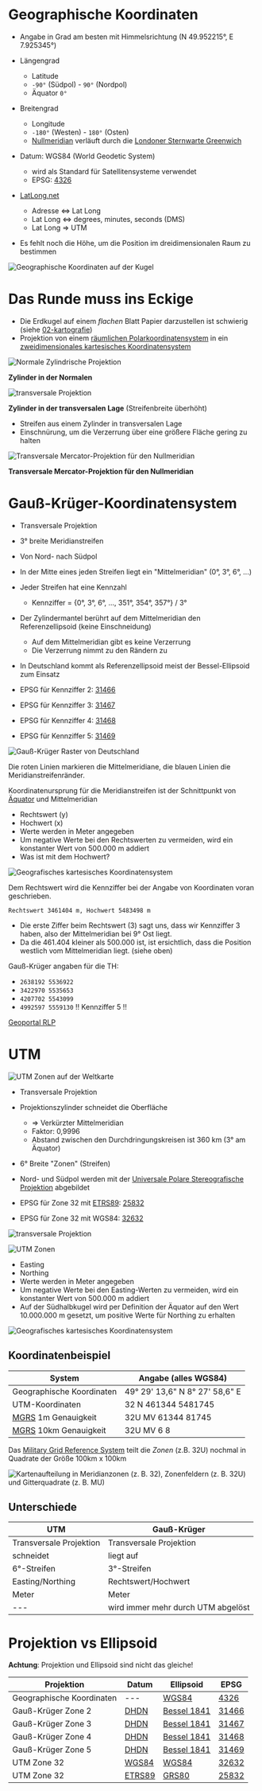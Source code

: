 # Geographische Koordinaten

- Angabe in Grad am besten mit Himmelsrichtung (N 49.952215°, E 7.925345°)
- Längengrad

  - Latitude
  - `-90°` (Südpol) - `90°` (Nordpol)
  - Äquator `0°`

- Breitengrad

  - Longitude
  - `-180°` (Westen) - `180°` (Osten)
  - [Nullmeridian][nm] verläuft durch die [Londoner Sternwarte Greenwich][lsg]

- Datum: WGS84 (World Geodetic System)

  - wird als Standard für Satellitensysteme verwendet
  - EPSG: [4326][llwgs84]

- [LatLong.net][latlong]

  - Adresse <=> Lat Long
  - Lat Long <=> degrees, minutes, seconds (DMS)
  - Lat Long => UTM

- Es fehlt noch die Höhe, um die Position im dreidimensionalen Raum zu bestimmen

![Geographische Koordinaten auf der Kugel](img/Geographic_coordinates_sphere.svg)

# Das Runde muss ins Eckige

- Die Erdkugel auf einem _flachen_ Blatt Papier darzustellen ist schwierig (siehe [02-kartografie][02kat])
- Projektion von einem [räumlichen Polarkoordinatensystem][rpks] in ein [zweidimensionales kartesisches Koordinatensystem][zdkks]

![Normale Zylindrische Projektion](img/Cylindrical_Projection_secant.svg)

**Zylinder in der Normalen**

![transversale Projektion](img/Utmzylinderrp.jpg)

**Zylinder in der transversalen Lage** (Streifenbreite überhöht)

- Streifen aus einem Zylinder in transversalen Lage
- Einschnürung, um die Verzerrung über eine größere Fläche gering zu halten

![Transversale Mercator-Projektion für den Nullmeridian](img/Transversal_Mercator_0.jpg)

**Transversale Mercator-Projektion für den Nullmeridian**

# Gauß-Krüger-Koordinatensystem

- Transversale Projektion
- 3° breite Meridianstreifen
- Von Nord- nach Südpol
- In der Mitte eines jeden Streifen liegt ein "Mittelmeridian" (0°, 3°, 6°, ...)
- Jeder Streifen hat eine Kennzahl

  - Kennziffer = {0°, 3°, 6°, ..., 351°, 354°, 357°} / 3°

- Der Zylindermantel berührt auf dem Mittelmeridian den Referenzellipsoid (keine Einschneidung)

  - Auf dem Mittelmeridian gibt es keine Verzerrung
  - Die Verzerrung nimmt zu den Rändern zu

- In Deutschland kommt als Referenzellipsoid meist der Bessel-Ellipsoid zum Einsatz
- EPSG für Kennziffer 2: [31466][gkz2]
- EPSG für Kennziffer 3: [31467][gkz3]
- EPSG für Kennziffer 4: [31468][gkz4]
- EPSG für Kennziffer 5: [31469][gkz5]

![Gauß-Krüger Raster von Deutschland](img/Gauß-Krüger-Raster_Deutschland.png)

Die roten Linien markieren die Mittelmeridiane, die blauen Linien die Meridianstreifenränder.

Koordinatenursprung für die Meridianstreifen ist der Schnittpunkt von [Äquator][aeq] und Mittelmeridian

- Rechtswert (y)
- Hochwert (x)
- Werte werden in Meter angegeben
- Um negative Werte bei den Rechtswerten zu vermeiden, wird ein konstanter Wert von 500.000 m addiert
- Was ist mit dem Hochwert?

![Geografisches kartesisches Koordinatensystem](img/Geografisches_Koordinatensystem.png)

Dem Rechtswert wird die Kennziffer bei der Angabe von Koordinaten voran geschrieben.

`Rechtswert 3461404 m, Hochwert 5483498 m`

- Die erste Ziffer beim Rechtswert (3) sagt uns, dass wir Kennziffer 3 haben, also der Mittelmeridian bei 9° Ost liegt.
- Da die 461.404 kleiner als 500.000 ist, ist ersichtlich, dass die Position westlich vom Mittelmeridian liegt. (siehe oben)

Gauß-Krüger angaben für die TH:

- `2638192 5536922`
- `3422970 5535653`
- `4207702 5543099`
- `4992597 5559130` !! Kennziffer 5 !!

[Geoportal RLP](http://www.geoportal.rlp.de)

# UTM

![UTM Zonen auf der Weltkarte](img/Utm-zones.jpg)

- Transversale Projektion
- Projektionszylinder schneidet die Oberfläche

  - => Verkürzter Mittelmeridian
  - Faktor: 0,9996
  - Abstand zwischen den Durchdringungskreisen ist 360 km (3° am Äquator)

- 6° Breite "Zonen" (Streifen)
- Nord- und Südpol werden mit der [Universale Polare Stereografische Projektion][upsp] abgebildet
- EPSG für Zone 32 mit [ETRS89]: [25832][utm32etrs]
- EPSG für Zone 32 mit WGS84: [32632][utm32wgs]

![transversale Projektion](img/Utmzylinderrp.jpg)

![UTM Zonen](img/UTM-Zone.svg)

- Easting
- Northing
- Werte werden in Meter angegeben
- Um negative Werte bei den Easting-Werten zu vermeiden, wird ein konstanter Wert von 500.000 m addiert
- Auf der Südhalbkugel wird per Definition der Äquator auf den Wert 10.000.000 m gesetzt, um positive Werte für Northing zu erhalten

![Geografisches kartesisches Koordinatensystem](img/Geografisches_Koordinatensystem.png)

## Koordinatenbeispiel

System                    | Angabe (alles WGS84)
------------------------- | ------------------------------
Geographische Koordinaten | 49° 29' 13,6" N 8° 27' 58,6" E
UTM-Koordinaten           | 32 N 461344 5481745
[MGRS] 1m Genauigkeit     | 32U MV 61344 81745
[MGRS] 10km Genauigkeit   | 32U MV 6 8

Das [Military Grid Reference System][mgrs] teilt die _Zonen_ (z.B. 32U) nochmal in Quadrate der Größe 100km x 100km

![Kartenaufteilung in Meridianzonen (z. B. 32), Zonenfeldern (z. B. 32U) und Gitterquadrate (z. B. MU)](img/Utmzonenugitterp.png)

## Unterschiede

UTM                     | Gauß-Krüger
----------------------- | ----------------------------------
Transversale Projektion | Transversale Projektion
schneidet               | liegt auf
6°-Streifen             | 3°-Streifen
Easting/Northing        | Rechtswert/Hochwert
Meter                   | Meter
---                     | wird immer mehr durch UTM abgelöst

# Projektion vs Ellipsoid

**Achtung**: Projektion und Ellipsoid sind nicht das gleiche!

Projektion                | Datum    | Ellipsoid             | EPSG
------------------------- | -------- | --------------------- | ------------------
Geographische Koordinaten | ---      | [WGS84]               | [4326][llwgs84]
Gauß-Krüger Zone 2        | [DHDN]   | [Bessel 1841][bessel] | [31466][gkz2]
Gauß-Krüger Zone 3        | [DHDN]   | [Bessel 1841][bessel] | [31467][gkz3]
Gauß-Krüger Zone 4        | [DHDN]   | [Bessel 1841][bessel] | [31468][gkz4]
Gauß-Krüger Zone 5        | [DHDN]   | [Bessel 1841][bessel] | [31469][gkz5]
UTM Zone 32               | [WGS84]  | [WGS84]               | [32632][utm32wgs]
UTM Zone 32               | [ETRS89] | [GRS80]               | [25832][utm32etrs]

[02kat]: ../02-kartografie/README.md "Vorlesung Kartografie"
[aeq]: https://de.wikipedia.org/wiki/%C3%84quator
[bessel]: https://de.wikipedia.org/wiki/Bessel-Ellipsoid "Bessel-Ellipsoid"
[dhdn]: https://de.wikipedia.org/wiki/Deutsches_Hauptdreiecksnetz "Deutsches Hauptdreiecksnetz"
[etrs89]: https://de.wikipedia.org/wiki/Europ%C3%A4isches_Terrestrisches_Referenzsystem_1989 "Europäisches Terrestrisches Referenzsystem 1989"
[gkz2]: http://spatialreference.org/ref/epsg/31466/
[gkz3]: http://spatialreference.org/ref/epsg/31467/
[gkz4]: http://spatialreference.org/ref/epsg/31468/
[gkz5]: http://spatialreference.org/ref/epsg/31469/
[grs80]: https://de.wikipedia.org/wiki/Geod%C3%A4tisches_Referenzsystem_1980 "Geodätisches Referenzsystem 1980"
[latlong]: https://www.latlong.net/ "LatLong.net"
[llwgs84]: http://spatialreference.org/ref/epsg/4326/
[lsg]: https://de.wikipedia.org/wiki/Royal_Greenwich_Observatory
[mgrs]: https://de.wikipedia.org/wiki/UTM-Referenzsystem "Military Grid Reference System"
[nm]: https://de.wikipedia.org/wiki/Nullmeridian "Nullmeridian"
[rpks]: https://de.wikipedia.org/wiki/Kugelkoordinaten
[upsp]: https://de.wikipedia.org/wiki/Universale_Polare_Stereografische_Projektion
[utm32etrs]: http://spatialreference.org/ref/epsg/25832/
[utm32wgs]: http://spatialreference.org/ref/epsg/32632/
[wgs84]: https://de.wikipedia.org/wiki/World_Geodetic_System_1984 "World Geodetic System 1984"
[zdkks]: https://de.wikipedia.org/wiki/Kartesisches_Koordinatensystem_(Geod%C3%A4sie)
